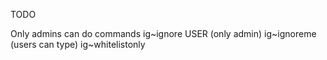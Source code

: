 TODO

Only admins can do commands
ig~ignore USER (only admin)
ig~ignoreme (users can type)
ig~whitelistonly